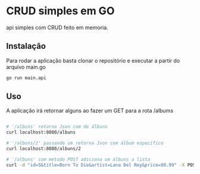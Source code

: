 # CRUD simples em GO

api simples com CRUD feito em memoria.

## Instalação

Para rodar a aplicação basta clonar o repositório e executar a partir do arquivo main.go

```bash
go run main.api
```

## Uso
A aplicação irá retornar alguns ao fazer um GET para a rota /albums

```bash

# '/albuns' retorna Json com de álbuns
curl localhost:8080/albuns

# '/albuns/2' passando um retorna Json com álbum especifico 
curl localhost:8080/albuns/2

# '/albuns' com método POST adiciona um álbuns a lista
curl -d "id=5&title=Born To Die&artist=Lana Del Rey&price=80.99" -X POST http://localhost:8080/albums
